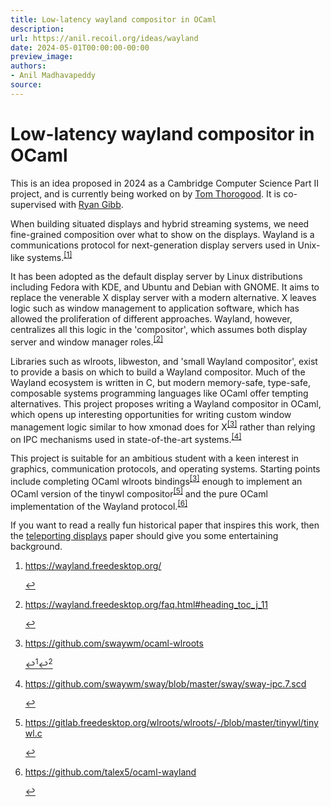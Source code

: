 ```yaml
---
title: Low-latency wayland compositor in OCaml
description:
url: https://anil.recoil.org/ideas/wayland
date: 2024-05-01T00:00:00-00:00
preview_image:
authors:
- Anil Madhavapeddy
source:
---
```


<h1>Low-latency wayland compositor in OCaml</h1>
<p>This is an idea proposed in 2024 as a Cambridge Computer Science Part II project, and is currently <span class="idea-ongoing">being worked on</span> by <a href="mailto:tt492@cam.ac.uk" class="contact">Tom Thorogood</a>. It is co-supervised with <a href="https://ryan.freumh.org" class="contact">Ryan Gibb</a>.</p>
<p>When building situated displays and hybrid streaming
systems, we need fine-grained composition over what to show on the displays.
Wayland is a communications protocol for next-generation display servers used
in Unix-like systems.<sup><a href="https://anil.recoil.org/news.xml#fn-0" role="doc-noteref" class="fn-label">[1]</a></sup></p>
<p>It has been adopted as the default display server by Linux distributions
including Fedora with KDE, and Ubuntu and Debian with GNOME.  It aims to
replace the venerable X display server with a modern alternative.  X leaves
logic such as window management to application software, which has allowed the
proliferation of different approaches.  Wayland, however, centralizes all this
logic in the 'compositor', which assumes both display server and window manager
roles.<sup><a href="https://anil.recoil.org/news.xml#fn-1" role="doc-noteref" class="fn-label">[2]</a></sup></p>
<p>Libraries such as wlroots, libweston, and 'small Wayland compositor', exist to
provide a basis on which to build a Wayland compositor.  Much of the Wayland
ecosystem is written in C, but modern memory-safe, type-safe, composable
systems programming languages like OCaml offer tempting alternatives.  This
project proposes writing a Wayland compositor in OCaml, which opens up interesting
opportunities for writing custom window management logic similar to how xmonad
does for X<sup><a href="https://anil.recoil.org/news.xml#fn-3" role="doc-noteref" class="fn-label">[3]</a></sup> rather than relying on IPC mechanisms used in state-of-the-art
systems.<sup><a href="https://anil.recoil.org/news.xml#fn-4" role="doc-noteref" class="fn-label">[4]</a></sup></p>
<p>This project is suitable for an ambitious student with a keen interest in
graphics, communication protocols, and operating systems.  Starting points
include completing OCaml wlroots bindings<sup><a href="https://anil.recoil.org/news.xml#fn-3" role="doc-noteref" class="fn-label">[3]</a></sup> enough to implement an OCaml
version of the tinywl compositor<sup><a href="https://anil.recoil.org/news.xml#fn-5" role="doc-noteref" class="fn-label">[5]</a></sup> and the pure OCaml implementation of the
Wayland protocol.<sup><a href="https://anil.recoil.org/news.xml#fn-6" role="doc-noteref" class="fn-label">[6]</a></sup></p>
<p>If you want to read a really fun historical paper that inspires this work, then
the <a href="https://www.cl.cam.ac.uk/research/dtg/attarchive/pub/docs/att/tr.94.4.pdf">teleporting displays</a>
paper should give you some entertaining background.</p>
<section role="doc-endnotes"><ol>
<li>
<p><a href="https://wayland.freedesktop.org/">https://wayland.freedesktop.org/</a></p>
<span><a href="https://anil.recoil.org/news.xml#ref-1-fn-0" role="doc-backlink" class="fn-label">↩︎︎</a></span></li><li>
<p><a href="https://wayland.freedesktop.org/faq.html#heading_toc_j_11">https://wayland.freedesktop.org/faq.html#heading_toc_j_11</a></p>
<span><a href="https://anil.recoil.org/news.xml#ref-1-fn-1" role="doc-backlink" class="fn-label">↩︎︎</a></span></li><li>
<p><a href="https://github.com/swaywm/ocaml-wlroots">https://github.com/swaywm/ocaml-wlroots</a></p>
<span><a href="https://anil.recoil.org/news.xml#ref-1-fn-3" role="doc-backlink" class="fn-label">↩︎︎<sup>1</sup></a><a href="https://anil.recoil.org/news.xml#ref-2-fn-3" role="doc-backlink" class="fn-label">↩︎︎<sup>2</sup></a></span></li><li>
<p><a href="https://github.com/swaywm/sway/blob/master/sway/sway-ipc.7.scd">https://github.com/swaywm/sway/blob/master/sway/sway-ipc.7.scd</a></p>
<span><a href="https://anil.recoil.org/news.xml#ref-1-fn-4" role="doc-backlink" class="fn-label">↩︎︎</a></span></li><li>
<p><a href="https://gitlab.freedesktop.org/wlroots/wlroots/-/blob/master/tinywl/tinywl.c">https://gitlab.freedesktop.org/wlroots/wlroots/-/blob/master/tinywl/tinywl.c</a></p>
<span><a href="https://anil.recoil.org/news.xml#ref-1-fn-5" role="doc-backlink" class="fn-label">↩︎︎</a></span></li><li>
<p><a href="https://github.com/talex5/ocaml-wayland">https://github.com/talex5/ocaml-wayland</a></p>
<span><a href="https://anil.recoil.org/news.xml#ref-1-fn-6" role="doc-backlink" class="fn-label">↩︎︎</a></span></li></ol></section>

